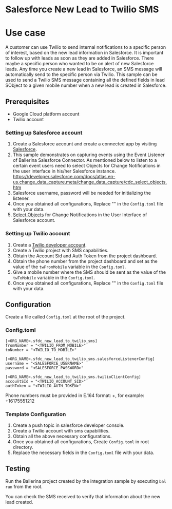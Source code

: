 # Salesforce New Lead to Twilio SMS
# Use case
A customer can use Twilio to send internal notifications to a specific person of interest, based on the new lead 
information in Salesforce. It is important to follow up with leads as soon as they are added in Salesforce. 
There maybe a specific person who wanted to be on alert of new Salesforce leads. Any time you create a new lead 
in Salesforce, an SMS message will automatically send to the specific person via Twilio. This sample can be used to 
send a Twilio SMS message containing all the defined fields in lead SObject to a given mobile number when a new lead is 
created in Salesforce.

## Prerequisites
* Google Cloud platform account
* Twilio account

### Setting up Salesforce account
1. Create a Salesforce account and create a connected app by visiting [Salesforce](https://www.salesforce.com). 
2. This sample demonstrates on capturing events using the Event Listener of Ballerina Salesforce Connector. As mentioned below to listen to a certain event users need to select Objects for Change Notifications in the user interface in his/her Salesforce instance.
https://developer.salesforce.com/docs/atlas.en-us.change_data_capture.meta/change_data_capture/cdc_select_objects.htm
3. Salesforce username, password will be needed for initializing the listener. 
4. Once you obtained all configurations, Replace "" in the `Config.toml` file with your data.
5. [Select Objects](https://developer.salesforce.com/docs/atlas.en-us.change_data_capture.meta/change_data_capture/cdc_select_objects.htm) for Change Notifications in the User Interface of Salesforce account.


### Setting up Twilio account
1. Create a [Twilio developer account](https://www.twilio.com/). 
2. Create a Twilio project with SMS capabilities.
3. Obtain the Account Sid and Auth Token from the project dashboard.
4. Obtain the phone number from the project dashboard and set as the value of the `twFromMobile` variable in the `Config.toml`.
5. Give a mobile number where the SMS should be sent as the value of the `twToMobile` variable in the `Config.toml`.
6. Once you obtained all configurations, Replace "" in the `Config.toml` file with your data.

## Configuration
Create a file called `Config.toml` at the root of the project.

### Config.toml 

```
[<ORG_NAME>.sfdc_new_lead_to_twilio_sms]
fromNumber = "<TWILIO_FROM_MOBILE>"
toNumber = "<TWILIO_TO_MOBILE>"

[<ORG_NAME>.sfdc_new_lead_to_twilio_sms.salesforceListenerConfig]
username = "<SALESFORCE_USERNAME>"
password = "<SALESFORCE_PASSWORD>"

[<ORG_NAME>.sfdc_new_lead_to_twilio_sms.twilioClientConfig]
accountSId = "<TWILIO_ACCOUNT_SID>"
authToken = "<TWILIO_AUTH_TOKEN>"

```
Phone numbers must be provided in E.164 format: +<country code><number>, for example: +16175551212

### Template Configuration
1. Create a push topic in salesforce developer console.
2. Create a Twilio account with sms capabilities.
3. Obtain all the above necessary configurations.
4. Once you obtained all configurations, Create `Config.toml` in root directory.
5. Replace the necessary fields in the `Config.toml` file with your data.

## Testing
Run the Ballerina project created by the integration sample by executing `bal run` from the root.

You can check the SMS received to verify that information about the new lead created.


